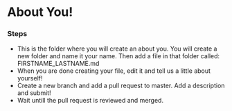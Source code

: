 # About You!

### Steps
- This is the folder where you will create an about you.  You will create a new folder and name it your name.  Then add a file in that folder called: FIRSTNAME_LASTNAME.md
- When you are done creating your file, edit it and tell us a little about yourself!
- Create a new branch and add a pull request to master.  Add a description and submit!
- Wait untill the pull request is reviewed and merged.
